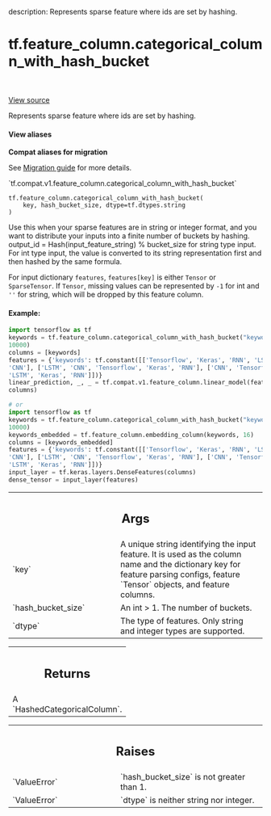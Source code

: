 description: Represents sparse feature where ids are set by hashing.

<div itemscope itemtype="http://developers.google.com/ReferenceObject">
<meta itemprop="name" content="tf.feature_column.categorical_column_with_hash_bucket" />
<meta itemprop="path" content="Stable" />
</div>

# tf.feature_column.categorical_column_with_hash_bucket

<!-- Insert buttons and diff -->

<table class="tfo-notebook-buttons tfo-api nocontent" align="left">

</table>

<a target="_blank" href="/code/stable/tensorflow/python/feature_column/feature_column_v2.py">View source</a>



Represents sparse feature where ids are set by hashing.

<section class="expandable">
  <h4 class="showalways">View aliases</h4>
  <p>
<b>Compat aliases for migration</b>
<p>See
<a href="https://www.tensorflow.org/guide/migrate">Migration guide</a> for
more details.</p>
<p>`tf.compat.v1.feature_column.categorical_column_with_hash_bucket`</p>
</p>
</section>

<pre class="devsite-click-to-copy prettyprint lang-py tfo-signature-link">
<code>tf.feature_column.categorical_column_with_hash_bucket(
    key, hash_bucket_size, dtype=tf.dtypes.string
)
</code></pre>



<!-- Placeholder for "Used in" -->

Use this when your sparse features are in string or integer format, and you
want to distribute your inputs into a finite number of buckets by hashing.
output_id = Hash(input_feature_string) % bucket_size for string type input.
For int type input, the value is converted to its string representation first
and then hashed by the same formula.

For input dictionary `features`, `features[key]` is either `Tensor` or
`SparseTensor`. If `Tensor`, missing values can be represented by `-1` for int
and `''` for string, which will be dropped by this feature column.

#### Example:



```python
import tensorflow as tf
keywords = tf.feature_column.categorical_column_with_hash_bucket("keywords",
10000)
columns = [keywords]
features = {'keywords': tf.constant([['Tensorflow', 'Keras', 'RNN', 'LSTM',
'CNN'], ['LSTM', 'CNN', 'Tensorflow', 'Keras', 'RNN'], ['CNN', 'Tensorflow',
'LSTM', 'Keras', 'RNN']])}
linear_prediction, _, _ = tf.compat.v1.feature_column.linear_model(features,
columns)

# or
import tensorflow as tf
keywords = tf.feature_column.categorical_column_with_hash_bucket("keywords",
10000)
keywords_embedded = tf.feature_column.embedding_column(keywords, 16)
columns = [keywords_embedded]
features = {'keywords': tf.constant([['Tensorflow', 'Keras', 'RNN', 'LSTM',
'CNN'], ['LSTM', 'CNN', 'Tensorflow', 'Keras', 'RNN'], ['CNN', 'Tensorflow',
'LSTM', 'Keras', 'RNN']])}
input_layer = tf.keras.layers.DenseFeatures(columns)
dense_tensor = input_layer(features)
```

<!-- Tabular view -->
 <table class="responsive fixed orange">
<colgroup><col width="214px"><col></colgroup>
<tr><th colspan="2"><h2 class="add-link">Args</h2></th></tr>

<tr>
<td>
`key`
</td>
<td>
A unique string identifying the input feature. It is used as the
column name and the dictionary key for feature parsing configs, feature
`Tensor` objects, and feature columns.
</td>
</tr><tr>
<td>
`hash_bucket_size`
</td>
<td>
An int > 1. The number of buckets.
</td>
</tr><tr>
<td>
`dtype`
</td>
<td>
The type of features. Only string and integer types are supported.
</td>
</tr>
</table>



<!-- Tabular view -->
 <table class="responsive fixed orange">
<colgroup><col width="214px"><col></colgroup>
<tr><th colspan="2"><h2 class="add-link">Returns</h2></th></tr>
<tr class="alt">
<td colspan="2">
A `HashedCategoricalColumn`.
</td>
</tr>

</table>



<!-- Tabular view -->
 <table class="responsive fixed orange">
<colgroup><col width="214px"><col></colgroup>
<tr><th colspan="2"><h2 class="add-link">Raises</h2></th></tr>

<tr>
<td>
`ValueError`
</td>
<td>
`hash_bucket_size` is not greater than 1.
</td>
</tr><tr>
<td>
`ValueError`
</td>
<td>
`dtype` is neither string nor integer.
</td>
</tr>
</table>

